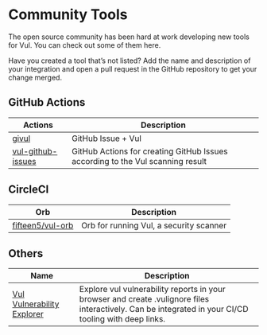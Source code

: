 # Community Tools
The open source community has been hard at work developing new tools for Vul. You can check out some of them here.

Have you created a tool that’s not listed? Add the name and description of your integration and open a pull request in the GitHub repository to get your change merged.

## GitHub Actions

| Actions                                    | Description                                                                      |
| ------------------------------------------ | -------------------------------------------------------------------------------- |
| [givul][givul]                         | GitHub Issue + Vul                                                             |
| [vul-github-issues][vul-github-issues] | GitHub Actions for creating GitHub Issues according to the Vul scanning result |

## CircleCI

| Orb                                      | Description                               |
| -----------------------------------------| ----------------------------------------- |
| [fifteen5/vul-orb][fifteen5/vul-orb] | Orb for running Vul, a security scanner |

## Others

| Name                                     | Description                               |
| -----------------------------------------| ----------------------------------------- |
| [Vul Vulnerability Explorer][explorer] | Explore vul vulnerability reports in your browser and create .vulignore files interactively. Can be integrated in your CI/CD tooling with deep links.   |


[vul-github-issues]: https://github.com/marketplace/actions/vul-github-issues
[fifteen5/vul-orb]: https://circleci.com/developer/orbs/orb/fifteen5/vul-orb
[givul]: https://github.com/marketplace/actions/vul-action
[explorer]: https://dbsystel.github.io/vul-vulnerability-explorer/